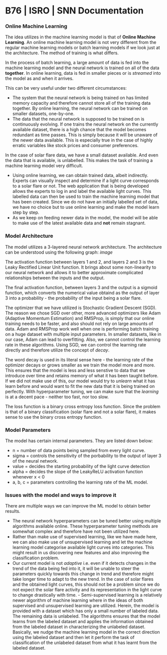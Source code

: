# B76 | ISRO | SNN Documentation

### Online Machine Learning

The idea utilizes in the machine learning model is that of **Online Machine Learning**. An online machine learning model is not very different from the regular machine learning models or batch learning models if we look just at the architecture. The method of training is what differs.

In the process of batch learning, a large amount of data is fed into the machine learning model and the neural network is trained on all of the data **together**. In online learning, data is fed in smaller pieces or is *streamed* into the model as and when it arrives. 

This can be very useful under two different circumstances:

- The system that the neural network is being trained on has limited memory capacity and therefore cannot store all of the training data together. By online learning, the neural network can be trained on smaller datasets, one-by-one.
- The data that the neural network is supposed to be trained on is continuously evolving. If one trains the neural network on the currently available dataset, there is a high chance that the model becomes redundant as time passes. This is simply because it will be unaware of the newer data available. This is especially true in the case of highly erratic variables like stock prices and consumer preferences. 

In the case of solar flare data, we have a small dataset available. And even the data that is available, is unlabelled. This makes the task of training a machine learning model very difficult.

-  Using online learning, we can obtain trained data, albeit indirectly. Experts can visually inspect and determine if a light curve corresponds to a solar flare or not. The web application that is being developed allows the experts to log in and label the available light curves. This labelled data can then be used to train the machine learning model that has been created. Since we do not have an initially labelled set of data, we have no choice but to use online learning and make the model learn step by step. 
- As we keep on feeding newer data in the model, the model will be able to make use of the latest available data and **not** remain stagnant. 

### Model Architecture

The model utilizes a 3-layered neural network architecture. The architecture can be understood using the following graph: 
*image*

The activation function between layers 1 and 2, and layers 2 and 3 is the Leaky Rectified Linear Unit function. It brings about some non-linearity to our neural network and allows it to better approximate complicated relationships between the inputs and the output. 

The final activation function, between layers 3 and the output is a sigmoid function, which converts the numerical value obtaind as the output of layer 3 into a probability - the probability of the input being a solar flare. 

The optimizer that we have utilized is Stochastic Gradient Descent (SGD). The reason we chose SGD over other, more advanced optimizers like Adam (Adaptive Momentum Estimation) and RMSProp, is simply that our online training needs to be faster, and also should not rely on large amounts of data. Adam and RMSProp work well when one is performing batch training on a huge dataset with multiple input parameters. In smaller datasets, like in our case, Adam can lead to overfitting. Also, we cannot control the learning rate in these algorithms. Using SGD, we can control the learning rate directly and therefore utilize the concept of *decay*.

The word decay is used in its literal sense here - the learning rate of the optimizer decays or grows smaller as we train the model more and more. This ensures that the model is less and less senstive to data that we introduce over time and retains memory of what it has been taught before. If we did not make use of this, our model would try to *unlearn* what it has learn before and would want to fit the new data that it is being trained on perfectly. With hyperparameter tuning, we can make sure that the *learning* is at a decent pace - neither too fast, nor too slow. 

The loss function is a binary cross entropy loss function. Since the problem is that of a binary classification (solar flare and not a solar flare), it makes sense to use the binary cross entropy function.

### Model Parameters

The model has certain internal parameters. They are listed down below: 
- n = number of data points being sampled from every light curve.
- sigma = controls the sensitivity of the porbability to the output of layer 3 of the neural network.
- value = decides the starting probability of the light curve detection
- alpha = decides the slope of the LeakyReLU activation function whenever x < 0
- a, b, c = parameters controlling the learning rate of the ML model. 

### Issues with the model and ways to improve it

There are multiple ways we can improve the ML model to obtain better results.

- The neural network hyperparameters can be tuned better using multiple algorithms available online. These hyperparameter tuning methods are somewhat complex and therefore have not been utilized here.
- Rather than make use of supervised learning, like we have made here, we can also make use of unsupervised learning and let the machine learning model categorise available light curves into categories. This might result in us discovering new features and also improving the classification problem.
- Our current model is not *adaptive* i.e. even if it detects changes in the trend of the data being fed into it, it will be unable to steer the parameters quickly towards this change in trend and therefore might take longer time to adapt to the new trend. In the case of solar flares and the obtained light curves, this should not be a problem since we do not expect the solar flare activity and its representation in the light curve to change drastically with time. - Semi-supervised learning is a relatively newer algorithm of machine learning where in the ideas of both supervised and unsupervised learning are utilized. Herein, the model is provided with a dataset which has only a small number of labeled data. The remaining data is unlabeled. The algorithms ensures that the model learns from the labeled dataset and applies the information obtained from the labeled dataset in characterizing the unlabeled dataset. Basically, we nudge the machine learning model in the correct direction using the labeled dataset and then let it perform the task of classification of the unlabeled dataset from what it has learnt from the labeled dataset. 
